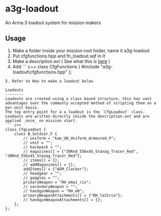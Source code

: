 a3g-loadout
===========
An Arma 3 loadout system for mission makers

Usage
-----
1. Make a folder inside your mission root folder, name it a3g-loadout
2. Put cfgfunctions.hpp and fn_loadout.sqf in it
3. Make a description.ext ( See what this is [here](https://community.bistudio.com/wiki/Description.ext) )
4. Add ``` c++
class CfgFunctions { #include "a3g-loadout\cfgfunctions.hpp" };
``` to it
5. Refer to How to make a loadout below

Loadouts
--------
Loadouts are created using a class based structure, this has vast advantages over the commonly accepted method of scripting them on a per-unit basis.
The top entry point for a a loadout is the `CfgLoadout` class. Loadouts are written directly inside the description.ext and are applied _once_ on mission start.
``` c++
class CfgLoadout {
	class B_Soldier_F {
		// uniform = "kae_UN_Uniform_Armoured_P";
		// vest = "";
		// backpack = "";
		// magazines[] = {"30Rnd_556x45_Stanag_Tracer_Red", "30Rnd_556x45_Stanag_Tracer_Red"};
		// items[] = {};
		// addMagazines[] = {};
		addItems[] = {"AGM_Clacker"};
		// headgear = "";
		// goggles = "";
		primaryWeapon = "RH_m4a1_ris";		
		// secondaryWeapon = "";		
		// handgunWeapon = "RH_m9";
		primaryWeaponAttachments[] = {"RH_ta31rco"};
		// handgunWeaponAttachments[] = {};
	};
};
```
